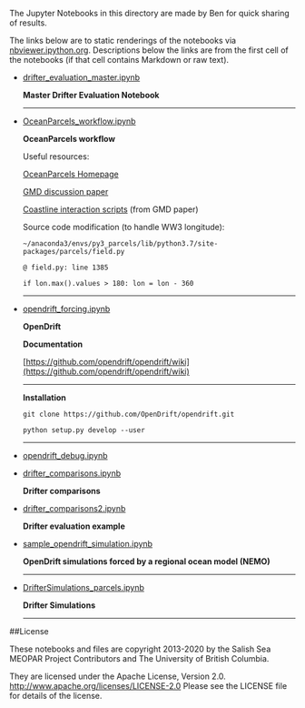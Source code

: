 The Jupyter Notebooks in this directory are made by Ben for
quick sharing of results.

The links below are to static renderings of the notebooks via
[nbviewer.ipython.org](http://nbviewer.ipython.org/).
Descriptions below the links are from the first cell of the notebooks
(if that cell contains Markdown or raw text).

* [drifter_evaluation_master.ipynb](http://nbviewer.ipython.org/urls/github.com/SalishSeaCast/analysis-ben/blob/master/notebooks/OpenDrift/drifter_evaluation_master.ipynb)  
    
    **Master Drifter Evaluation Notebook**  
      
    ***  

* [OceanParcels_workflow.ipynb](http://nbviewer.ipython.org/urls/github.com/SalishSeaCast/analysis-ben/blob/master/notebooks/OpenDrift/OceanParcels_workflow.ipynb)  
    
    **OceanParcels workflow**  
      
    Useful resources:  
      
    [OceanParcels Homepage](http://oceanparcels.org/)  
      
    [GMD discussion paper](https://doi.org/10.5194/gmd-2018-339)  
      
    [Coastline interaction scripts](https://github.com/OceanParcels/Parcelsv2.0PaperNorthSeaScripts) (from GMD paper)  
      
    Source code modification (to handle WW3 longitude):  
      
    `~/anaconda3/envs/py3_parcels/lib/python3.7/site-packages/parcels/field.py`  
      
    `@ field.py: line 1385`  
      
    `if lon.max().values > 180: lon = lon - 360`  
      
    ***  

* [opendrift_forcing.ipynb](http://nbviewer.ipython.org/urls/github.com/SalishSeaCast/analysis-ben/blob/master/notebooks/OpenDrift/opendrift_forcing.ipynb)  
    
    **OpenDrift**  
      
    **Documentation**  
      
    [https://github.com/opendrift/opendrift/wiki](https://github.com/opendrift/opendrift/wiki)  
      
    ***  
      
    **Installation**  
      
    `git clone https://github.com/OpenDrift/opendrift.git`  
      
    `python setup.py develop --user`  
      
    ***  

* [opendrift_debug.ipynb](http://nbviewer.ipython.org/urls/github.com/SalishSeaCast/analysis-ben/blob/master/notebooks/OpenDrift/opendrift_debug.ipynb)  
    
* [drifter_comparisons.ipynb](http://nbviewer.ipython.org/urls/github.com/SalishSeaCast/analysis-ben/blob/master/notebooks/OpenDrift/drifter_comparisons.ipynb)  
    
    **Drifter comparisons**  

* [drifter_comparisons2.ipynb](http://nbviewer.ipython.org/urls/github.com/SalishSeaCast/analysis-ben/blob/master/notebooks/OpenDrift/drifter_comparisons2.ipynb)  
    
    **Drifter evaluation example**  

* [sample_opendrift_simulation.ipynb](http://nbviewer.ipython.org/urls/github.com/SalishSeaCast/analysis-ben/blob/master/notebooks/OpenDrift/sample_opendrift_simulation.ipynb)  
    
    **OpenDrift simulations forced by a regional ocean model (NEMO)**  
      
    ***  

* [DrifterSimulations_parcels.ipynb](http://nbviewer.ipython.org/urls/github.com/SalishSeaCast/analysis-ben/blob/master/notebooks/OpenDrift/DrifterSimulations_parcels.ipynb)  
    
    **Drifter Simulations**  
      
    ***  


##License

These notebooks and files are copyright 2013-2020
by the Salish Sea MEOPAR Project Contributors
and The University of British Columbia.

They are licensed under the Apache License, Version 2.0.
http://www.apache.org/licenses/LICENSE-2.0
Please see the LICENSE file for details of the license.
